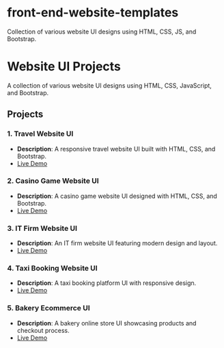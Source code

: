 # front-end-website-templates
Collection of various website UI designs using HTML, CSS, JS, and Bootstrap.

# Website UI Projects

A collection of various website UI designs using HTML, CSS, JavaScript, and Bootstrap.

## Projects

### 1. Travel Website UI
- **Description**: A responsive travel website UI built with HTML, CSS, and Bootstrap.
- [Live Demo](https://MihirStack.github.io/website-ui-projects/travel-ui-design/)

### 2. Casino Game Website UI
- **Description**: A casino game website UI designed with HTML, CSS, and Bootstrap.
- [Live Demo](https://MihirStack.github.io/website-ui-projects/casino-ui-design/)

### 3. IT Firm Website UI
- **Description**: An IT firm website UI featuring modern design and layout.
- [Live Demo](https://MihirStack.github.io/website-ui-projects/it-firm-ui-design/)

### 4. Taxi Booking Website UI
- **Description**: A taxi booking platform UI with responsive design.
- [Live Demo](https://MihirStack.github.io/website-ui-projects/taxi-booking-ui-design/)

### 5. Bakery Ecommerce UI
- **Description**: A bakery online store UI showcasing products and checkout process.
- [Live Demo](https://MihirStack.github.io/website-ui-projects/bakery-ecommerce-ui-design/)